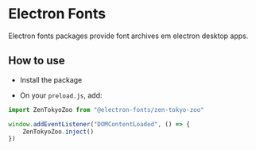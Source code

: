 # Electron Fonts

Electron fonts packages provide font archives em electron desktop apps.

## How to use

* Install the package

* On your `preload.js`, add:

```ts
import ZenTokyoZoo from "@electron-fonts/zen-tokyo-zoo"

window.addEventListener("DOMContentLoaded", () => {
    ZenTokyoZoo.inject()
})
```